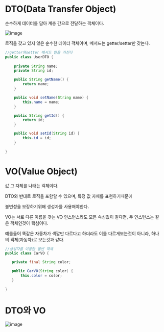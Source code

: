 # DTO(Data Transfer Object)

순수하게 데이터를 담아 계층 간으로 전달하는 객체이다.

![image](https://user-images.githubusercontent.com/85108615/196309195-35cc2ed5-ad3e-4ab1-868b-1c68dd641e34.png)

로직을 갖고 있지 않은 순수한 데이터 객체이며, 메서드는 getter/setter만 갖는다.

```java
//getter와setter 메서드 만을 가진다
public class UserDTO {
    
    private String name;
    private String id;

    public String getName() {
        return name;
    }

    public void setName(String name) {
        this.name = name;
    }

    public String getId() {
        return id;
    }

    public void setId(String id) {
        this.id = id;
    }
    
}

```

# VO(Value Object)

 값 그 자체를 나태는 객체이다.
 
 DTO와 반대로 로직을 포함할 수 있으며, 특정 값 자체를 표현하기때문에
 
 불변성을 보장하기위해 생성자를 사용해야한다.
 
 VO는 서로 다른 이름을 갖는 VO 인스턴스라도 모든 속성값이 같다면, 두 인스턴스는 같은 객체인것이 핵심이다.
 
 예를들어 똑같은 자동차가 색깔만 다르다고 하더라도 이를 다르게보는것이 아니라, 하나의 객체(자동차)로 보는것과 같다.
 
 ```java
 //생성자를 이용한 불변 객체
public class CarVO {

    private final String color;

    public CarVO(String color) {
        this.color = color;
    }
    
}
 ```
 # DTO와 VO
 
 ![image](https://user-images.githubusercontent.com/85108615/196310730-9ea8c3f4-413f-4c09-8176-cb743a564671.png)

 
 
